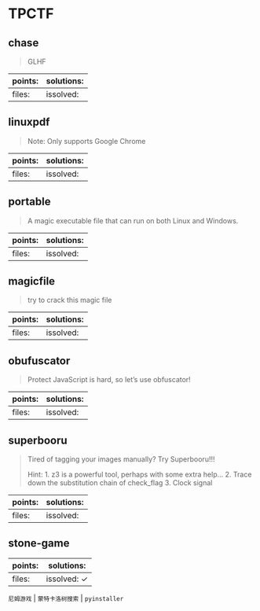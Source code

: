 ﻿# TPCTF

## chase

> GLHF

| points: | solutions: |
|-------|-------|
| files: | issolved: |

## linuxpdf

> Note: Only supports Google Chrome

| points: | solutions: |
|-------|-------|
| files: | issolved: |

## portable

> A magic executable file that can run on both Linux and Windows.

| points: | solutions: |
|-------|-------|
| files: | issolved: |

## magicfile

> try to crack this magic file

| points: | solutions: |
|-------|-------|
| files: | issolved: |

## obufuscator

> Protect JavaScript is hard, so let’s use obfuscator!

| points: | solutions: |
|-------|-------|
| files: | issolved: |

## superbooru

> Tired of tagging your images manually? Try Superbooru!!!
> 
> Hint: 1. z3 is a powerful tool, perhaps with some extra help... 2. Trace down the substitution chain of check_flag 3. Clock signal

| points: | solutions: |
|-------|-------|
| files: | issolved: |

## stone-game

| points: | solutions: |
|-------|-------|
| files: | issolved: ✓ |

`尼姆游戏` | `蒙特卡洛树搜索` | `pyinstaller`